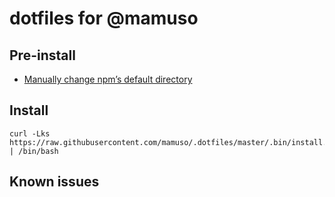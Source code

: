 # dotfiles for @mamuso

## Pre-install

- [Manually change npm’s default directory](https://docs.npmjs.com/resolving-eacces-permissions-errors-when-installing-packages-globally)

## Install

```
curl -Lks https://raw.githubusercontent.com/mamuso/.dotfiles/master/.bin/install.sh | /bin/bash
```

## Known issues
